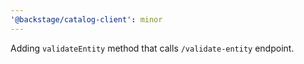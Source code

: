 ```yaml
---
'@backstage/catalog-client': minor
---
```


Adding `validateEntity` method that calls `/validate-entity` endpoint.
